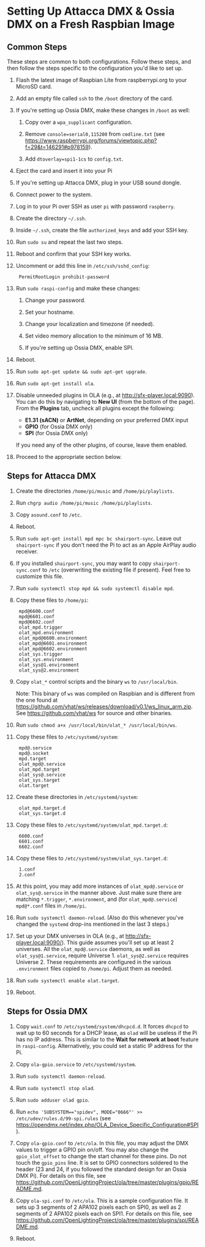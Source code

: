 # Setting Up Attacca DMX & Ossia DMX on a Fresh Raspbian Image

## Common Steps

These steps are common to both configurations. Follow these steps, and then follow the steps specific to the configuration you'd like to set up.

1. Flash the latest image of Raspbian Lite from raspberrypi.org to your MicroSD card.

1. Add an empty file called `ssh` to the `/boot` directory of the card.

1. If you're setting up Ossia DMX, make these changes in `/boot` as well:

	1. Copy over a `wpa_supplicant` configuration.

	1. Remove `console=serial0,115200` from `cmdline.txt` (see <https://www.raspberrypi.org/forums/viewtopic.php?f=29&t=146291#p978159>).

	1. Add `dtoverlay=spi1-1cs` to `config.txt`.

1. Eject the card and insert it into your Pi

1. If you're setting up Attacca DMX, plug in your USB sound dongle.

1. Connect power to the system.

1. Log in to your Pi over SSH as user `pi` with password `raspberry`.

1. Create the directory `~/.ssh`.

1. Inside `~/.ssh`, create the file `authorized_keys` and add your SSH key.

1. Run `sudo su` and repeat the last two steps.

1. Reboot and confirm that your SSH key works.

1. Uncomment or add this line in `/etc/ssh/sshd_config`:

		PermitRootLogin prohibit-password

1. Run `sudo raspi-config` and make these changes:

	1. Change your password.

	1. Set your hostname.

	1. Change your localization and timezone (if needed).

	1. Set video memory allocation to the minimum of 16 MB.

	1. If you're setting up Ossia DMX, enable SPI.

1. Reboot.

1. Run `sudo apt-get update && sudo apt-get upgrade`.

1. Run `sudo apt-get install ola`.

1. Disable unneeded plugins in OLA (e.g., at <http://sfx-player.local:9090>). You can do this by navigating to **New UI** (from the bottom of the page). From the **Plugins** tab, uncheck all plugins except the following:

	- **E1.31 (sACN)** or **ArtNet**, depending on your preferred DMX input
	- **GPIO** (for Ossia DMX only)
	- **SPI** (for Ossia DMX only)

	If you need any of the other plugins, of course, leave them enabled.

1. Proceed to the appropriate section below.


## Steps for Attacca DMX

1. Create the directories `/home/pi/music` and `/home/pi/playlists`.

1. Run `chgrp audio /home/pi/music /home/pi/playlists`.

1. Copy `asound.conf` to `/etc`.

1. Reboot.

1. Run `sudo apt-get install mpd mpc bc shairport-sync`. Leave out `shairport-sync` if you don't need the Pi to act as an Apple AirPlay audio receiver.

1. If you installed `shairport-sync`, you may want to copy `shairport-sync.conf` to `/etc` (overwriting the existing file if present). Feel free to customize this file.

1. Run `sudo systemctl stop mpd && sudo systemctl disable mpd`.

1. Copy these files to `/home/pi`:

		mpd@6600.conf
		mpd@6601.conf
		mpd@6602.conf
		olat_mpd.trigger
		olat_mpd.environment
		olat_mpd@6600.environment
		olat_mpd@6601.environment
		olat_mpd@6602.environment
		olat_sys.trigger
		olat_sys.environment
		olat_sys@1.environment
		olat_sys@2.environment

1. Copy `olat_*` control scripts and the binary `ws` to `/usr/local/bin`.

	Note: This binary of `ws` was compiled on Raspbian and is different from the one found at <https://github.com/yhat/ws/releases/download/v0.1/ws_linux_arm.zip>. See <https://github.com/yhat/ws> for source and other binaries.

1. Run `sudo chmod a+x /usr/local/bin/olat_* /usr/local/bin/ws`.

1. Copy these files to `/etc/systemd/system`:

		mpd@.service
		mpd@.socket
		mpd.target
		olat_mpd@.service
		olat_mpd.target
		olat_sys@.service
		olat_sys.target
		olat.target

1. Create these directories in `/etc/systemd/system`:

		olat_mpd.target.d
		olat_sys.target.d

1. Copy these files to `/etc/systemd/system/olat_mpd.target.d`:

		6600.conf
		6601.conf
		6602.conf

1. Copy these files to `/etc/systemd/system/olat_sys.target.d`:

		1.conf
		2.conf

1. At this point, you may add more instances of `olat_mpd@.service` or `olat_sys@.service` in the manner above. Just make sure there are matching `*.trigger`, `*.environment`, and (for `olat_mpd@.service`) `mpd@*.conf` files in `/home/pi`.

1. Run `sudo systemctl daemon-reload`. (Also do this whenever you've changed the `systemd` drop-ins mentioned in the last 3 steps.)

1. Set up your DMX universes in OLA (e.g., at <http://sfx-player.local:9090/>). This guide assumes you'll set up at least 2 universes. All the `olat_mpd@.service` daemons, as well as `olat_sys@1.service`, require Universe 1. `olat_sys@2.service` requires Universe 2. These requirements are configured in the various `.environment` files copied to `/home/pi`. Adjust them as needed.

1. Run `sudo systemctl enable olat.target`.

1. Reboot.


## Steps for Ossia DMX

1. Copy `wait.conf` to `/etc/systemd/system/dhcpcd.d`. It forces `dhcpcd` to wait up to 60 seconds for a DHCP lease, as `olad` will be useless if the Pi has no IP address. This is similar to the **Wait for network at boot** feature in `raspi-config`. Alternatively, you could set a static IP address for the Pi.

1. Copy `ola-gpio.service` to `/etc/systemd/system`.

1. Run `sudo systemctl daemon-reload`.

1. Run `sudo systemctl stop olad`.

1. Run `sudo adduser olad gpio`.

1. Run `echo 'SUBSYSTEM=="spidev", MODE="0666"' >> /etc/udev/rules.d/99-spi.rules` (see <https://opendmx.net/index.php/OLA_Device_Specific_Configuration#SPI>).

1. Copy `ola-gpio.conf` to `/etc/ola`. In this file, you may adjust the DMX values to trigger a GPIO pin on/off. You may also change the `gpio_slot_offset` to change the start channel for these pins. Do not touch the `gpio_pins` line. It is set to GPIO connectors soldered to the header (23 and 24, if you followed the standard design for an Ossia DMX Pi). For details on this file, see <https://github.com/OpenLightingProject/ola/tree/master/plugins/gpio/README.md>.

1. Copy `ola-spi.conf` to `/etc/ola`. This is a sample configuration file. It sets up 3 segments of 2 APA102 pixels each on SPI0, as well as 2 segments of 2 APA102 pixels each on SPI1. For details on this file, see <https://github.com/OpenLightingProject/ola/tree/master/plugins/spi/README.md>.

1. Reboot.